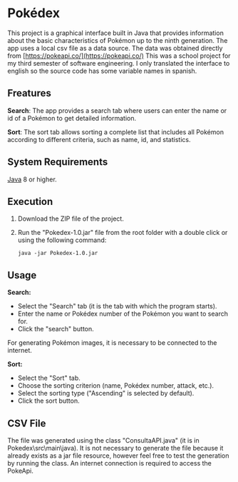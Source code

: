 # Pokédex

This project is a graphical interface built in Java that provides information about the basic characteristics of Pokémon up to the ninth generation. The app uses a local csv file as a data source.
The data was obtained directly from [https://pokeapi.co/](https://pokeapi.co/)
This was a school project for my third semester of software engineering. I only translated the interface to english so the source code has some variable names in spanish.
## Freatures
**Search**: The app provides a search tab where users can enter the name or id of a Pokémon to get detailed information.

**Sort**: The sort tab allows sorting a complete list that includes all Pokémon according to different criteria, such as name, id, and statistics.

## System Requirements
[Java](https://www.java.com/download/ie_manual.jsp "Java") 8 or higher.

##  Execution
1. Download the ZIP file of the project.
2. Run the "Pokedex-1.0.jar" file from the root folder with a double click or using the following command:

   `java -jar Pokedex-1.0.jar`

## Usage
**Search:**
- Select the "Search" tab (it is the tab with which the program starts).
- Enter the name or Pokédex number of the Pokémon you want to search for.
- Click the "search" button.

For generating Pokémon images, it is necessary to be connected to the internet.

**Sort:**
- Select the "Sort" tab.
- Choose the sorting criterion (name, Pokédex number, attack, etc.).
- Select the sorting type ("Ascending" is selected by default).
- Click the sort button.

## CSV File
The file was generated using the class "ConsultaAPI.java" (it is in Pokedex\src\main\java). It is not necessary to generate the file because it already exists as a jar file resource, however feel free to test the generation by running the class. An internet connection is required to access the PokeApi.
